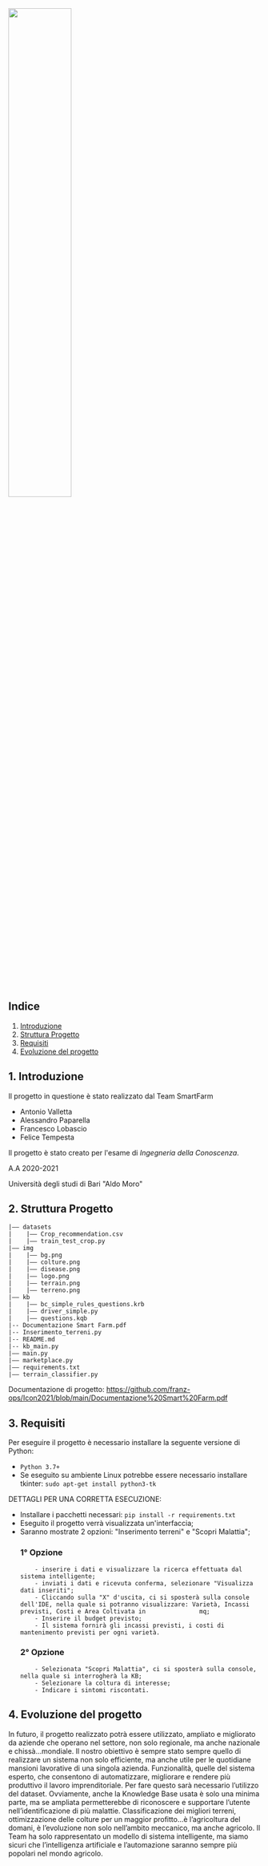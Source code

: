 <img src="https://user-images.githubusercontent.com/61507922/123624605-0e3e3900-d80f-11eb-85dd-b557710074e4.png" width=50% height=50%>

## Indice

1. [Introduzione](#1-introduzione)
2. [Struttura Progetto](#2-struttura-progetto)
3. [Requisiti](#3-requisiti)
4. [Evoluzione del progetto](#4-evoluzione-del-progetto)

## 1. Introduzione

Il progetto in questione è stato realizzato dal Team SmartFarm

- Antonio Valletta
- Alessandro Paparella
- Francesco Lobascio
- Felice Tempesta

Il progetto è stato creato per l'esame di _Ingegneria della Conoscenza_.

A.A 2020-2021

Università degli studi di Bari "Aldo Moro"

## 2. Struttura Progetto

```
|–– datasets
|    |–– Crop_recommendation.csv
|    |–– train_test_crop.py
|–– img
|    |–– bg.png
|    |–– colture.png
|    |–– disease.png
|    |–– logo.png
|    |–– terrain.png
|    |–– terreno.png
|–– kb
|    |–– bc_simple_rules_questions.krb
|    |–– driver_simple.py
|    |–– questions.kqb
|-- Documentazione Smart Farm.pdf
|-- Inserimento_terreni.py
|-- README.md
|-- kb_main.py
|–– main.py
|–– marketplace.py
|–– requirements.txt
|–– terrain_classifier.py
```
Documentazione di progetto: https://github.com/franz-ops/Icon2021/blob/main/Documentazione%20Smart%20Farm.pdf

## 3. Requisiti 

Per eseguire il progetto è necessario installare la seguente versione di Python:

- `Python 3.7+`
- Se eseguito su ambiente Linux potrebbe essere necessario installare tkinter: `sudo apt-get install python3-tk`


DETTAGLI PER UNA CORRETTA ESECUZIONE:
- Installare i pacchetti necessari: `pip install -r requirements.txt`
- Eseguito il progetto verrà visualizzata un'interfaccia;
- Saranno mostrate 2 opzioni: "Inserimento terreni" e "Scopri Malattia";
    ### 1° Opzione
          - inserire i dati e visualizzare la ricerca effettuata dal sistema intelligente;
          - inviati i dati e ricevuta conferma, selezionare "Visualizza dati inseriti";
          - Cliccando sulla "X" d'uscita, ci si sposterà sulla console dell'IDE, nella quale si potranno visualizzare: Varietà, Incassi previsti, Costi e Area Coltivata in               mq;
          - Inserire il budget previsto;
          - Il sistema fornirà gli incassi previsti, i costi di mantenimento previsti per ogni varietà.

    ### 2° Opzione
          - Selezionata "Scopri Malattia", ci si sposterà sulla console, nella quale si interrogherà la KB;
          - Selezionare la coltura di interesse;
          - Indicare i sintomi riscontati.


## 4. Evoluzione del progetto

In futuro, il progetto realizzato potrà essere utilizzato, ampliato e migliorato da aziende che operano nel settore, non solo regionale, ma anche nazionale e chissà…mondiale.
Il nostro obiettivo è sempre stato sempre quello di realizzare un sistema non solo efficiente, ma anche utile per le quotidiane mansioni lavorative di una singola azienda.
Funzionalità, quelle del sistema esperto, che consentono di automatizzare, migliorare e rendere più produttivo il lavoro imprenditoriale.
Per fare questo sarà necessario l’utilizzo del dataset. Ovviamente, anche la Knowledge Base usata è solo una minima parte, ma se ampliata permetterebbe di riconoscere e supportare l’utente nell’identificazione di più malattie.
Classificazione dei migliori terreni, ottimizzazione delle colture per un maggior profitto…è l’agricoltura del domani, è l’evoluzione non solo nell’ambito meccanico, ma anche agricolo.
Il Team ha solo rappresentato un modello di sistema intelligente, ma siamo sicuri che l’intelligenza artificiale e l’automazione saranno sempre più popolari nel mondo agricolo.
